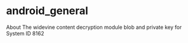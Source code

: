 # android_general
About The widevine content decryption module blob and private key for System ID 8162
